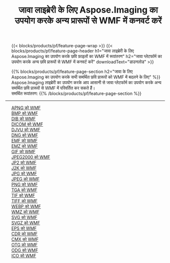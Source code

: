 ﻿---
title: जावा लाइब्रेरी के लिए Aspose.Imaging का उपयोग करके अन्य प्रारूपों से WMF में कनवर्ट करें 
weight: 3920
url: /hi/java/conversion/to/wmf 
lang: hi
langdirlevel: 2
locales: zh-hans,ja,it,ru,de,es,fr,nl,id,lt,pl,pt,vi,tr,ko,zh-hant,ar,hi,th,sv,cs,uk,he
description: Aspose.Imaging का उपयोग करके आप जावा का उपयोग करके अन्य प्रारूपों से WMF में कनवर्ट कर सकते हैं
---

{{< blocks/products/pf/feature-page-wrap >}}
{{< blocks/products/pf/feature-page-header h1="जावा लाइब्रेरी के लिए Aspose.Imaging का उपयोग करके छवि फ़ाइलों का WMF में रूपांतरण" h2="जावा प्लेटफॉर्म का उपयोग करके अन्य छवि प्रारूपों से WMF में कनवर्ट करें" downloadText="डाउनलोड" >}}


{{% blocks/products/pf/feature-page-section  h2="जावा के लिए Aspose.Imaging का उपयोग करके सभी समर्थित छवि प्रारूपों को WMF में बदलने के लिए" %}}
Aspose.Imaging लाइब्रेरी का उपयोग करके आप आसानी से जावा प्लेटफॉर्म का उपयोग करके अन्य समर्थित छवि प्रारूपों से WMF में परिवर्तित कर सकते हैं।
<br/>
समर्थित रूपांतरण:
{{% /blocks/products/pf/feature-page-section %}}
<div class="container-fluid productfamilypage bg-gray">
    <div class="convertypes bg-gray agp-content section">
        <div class="container">
		<hr style="margin-left:-20px;"/>
		<div class="row other-converters">
		    <div class='col-md-2 other-converter remove-lp remove-rp'><a href="/imaging/hi/java/conversion/apng-to-wmf" >APNG को WMF</a></div>
<div class='col-md-2 other-converter remove-lp remove-rp'><a href="/imaging/hi/java/conversion/bmp-to-wmf" >BMP को WMF</a></div>
<div class='col-md-2 other-converter remove-lp remove-rp'><a href="/imaging/hi/java/conversion/dib-to-wmf" >DIB को WMF</a></div>
<div class='col-md-2 other-converter remove-lp remove-rp'><a href="/imaging/hi/java/conversion/dicom-to-wmf" >DICOM को WMF</a></div>
<div class='col-md-2 other-converter remove-lp remove-rp'><a href="/imaging/hi/java/conversion/djvu-to-wmf" >DJVU को WMF</a></div>
<div class='col-md-2 other-converter remove-lp remove-rp'><a href="/imaging/hi/java/conversion/dng-to-wmf" >DNG को WMF</a></div>
<div class='col-md-2 other-converter remove-lp remove-rp'><a href="/imaging/hi/java/conversion/emf-to-wmf" >EMF को WMF</a></div>
<div class='col-md-2 other-converter remove-lp remove-rp'><a href="/imaging/hi/java/conversion/emz-to-wmf" >EMZ को WMF</a></div>
<div class='col-md-2 other-converter remove-lp remove-rp'><a href="/imaging/hi/java/conversion/gif-to-wmf" >GIF को WMF</a></div>
<div class='col-md-2 other-converter remove-lp remove-rp'><a href="/imaging/hi/java/conversion/jpeg2000-to-wmf" >JPEG2000 को WMF</a></div>
<div class='col-md-2 other-converter remove-lp remove-rp'><a href="/imaging/hi/java/conversion/jp2-to-wmf" >JP2 को WMF</a></div>
<div class='col-md-2 other-converter remove-lp remove-rp'><a href="/imaging/hi/java/conversion/j2k-to-wmf" >J2K को WMF</a></div>
<div class='col-md-2 other-converter remove-lp remove-rp'><a href="/imaging/hi/java/conversion/jpg-to-wmf" >JPG को WMF</a></div>
<div class='col-md-2 other-converter remove-lp remove-rp'><a href="/imaging/hi/java/conversion/jpeg-to-wmf" >JPEG को WMF</a></div>
<div class='col-md-2 other-converter remove-lp remove-rp'><a href="/imaging/hi/java/conversion/png-to-wmf" >PNG को WMF</a></div>
<div class='col-md-2 other-converter remove-lp remove-rp'><a href="/imaging/hi/java/conversion/tga-to-wmf" >TGA को WMF</a></div>
<div class='col-md-2 other-converter remove-lp remove-rp'><a href="/imaging/hi/java/conversion/tif-to-wmf" >TIF को WMF</a></div>
<div class='col-md-2 other-converter remove-lp remove-rp'><a href="/imaging/hi/java/conversion/tiff-to-wmf" >TIFF को WMF</a></div>
<div class='col-md-2 other-converter remove-lp remove-rp'><a href="/imaging/hi/java/conversion/webp-to-wmf" >WEBP को WMF</a></div>
<div class='col-md-2 other-converter remove-lp remove-rp'><a href="/imaging/hi/java/conversion/wmz-to-wmf" >WMZ को WMF</a></div>
<div class='col-md-2 other-converter remove-lp remove-rp'><a href="/imaging/hi/java/conversion/svg-to-wmf" >SVG को WMF</a></div>
<div class='col-md-2 other-converter remove-lp remove-rp'><a href="/imaging/hi/java/conversion/svgz-to-wmf" >SVGZ को WMF</a></div>
<div class='col-md-2 other-converter remove-lp remove-rp'><a href="/imaging/hi/java/conversion/eps-to-wmf" >EPS को WMF</a></div>
<div class='col-md-2 other-converter remove-lp remove-rp'><a href="/imaging/hi/java/conversion/cdr-to-wmf" >CDR को WMF</a></div>
<div class='col-md-2 other-converter remove-lp remove-rp'><a href="/imaging/hi/java/conversion/cmx-to-wmf" >CMX को WMF</a></div>
<div class='col-md-2 other-converter remove-lp remove-rp'><a href="/imaging/hi/java/conversion/otg-to-wmf" >OTG को WMF</a></div>
<div class='col-md-2 other-converter remove-lp remove-rp'><a href="/imaging/hi/java/conversion/odg-to-wmf" >ODG को WMF</a></div>
<div class='col-md-2 other-converter remove-lp remove-rp'><a href="/imaging/hi/java/conversion/ico-to-wmf" >ICO को WMF</a></div>
                </div>
        </div>
    </div>
</div>
<br/>


